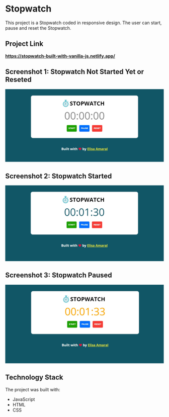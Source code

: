 # Stopwatch

This project is a Stopwatch coded in responsive design. The user can start, pause and reset the Stopwatch. 

## Project Link

**https://stopwatch-built-with-vanilla-js.netlify.app/**

## Screenshot 1: Stopwatch Not Started Yet or Reseted

![Screenshot](assets/img/Screenshots/Screenshot_1.jpg)

## Screenshot 2: Stopwatch Started

![Screenshot](assets/img/Screenshots/Screenshot_2.jpg)

## Screenshot 3: Stopwatch Paused

![Screenshot](assets/img/Screenshots/Screenshot_3.jpg)


## Technology Stack

The project was built with:

+ JavaScript
+ HTML
+ CSS
